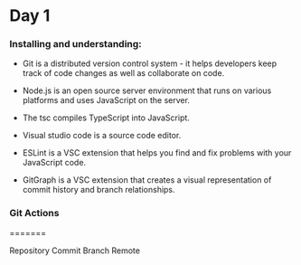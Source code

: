 
# Day 1

### Installing and understanding:

- Git is a distributed version control system - it helps developers keep track of code changes as well as collaborate on code.

- Node.js is an open source server environment that runs on various platforms and uses JavaScript on the server.

- The tsc compiles TypeScript into JavaScript.

- Visual studio code is a source code editor.

- ESLint is a VSC extension that helps you find and fix problems with your JavaScript code.

- GitGraph is a VSC extension that creates a visual representation of commit history and branch relationships.



### Git Actions
=======

Repository
Commit
Branch 
Remote

